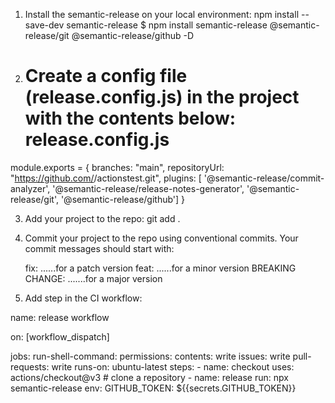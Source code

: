 1. Install the semantic-release on your local environment:
    npm install --save-dev semantic-release
    $ npm install semantic-release @semantic-release/git @semantic-release/github -D
2. Create a config file (release.config.js) in the project with the contents below:
     release.config.js
    ====================

module.exports = {
   branches: "main",
   repositoryUrl: "https://github.com/<yourname>/actionstest.git",
   plugins: [
     '@semantic-release/commit-analyzer',
     '@semantic-release/release-notes-generator',
     '@semantic-release/git',
     '@semantic-release/github']
}

3. Add your project to the repo:
       git add .

4. Commit your project to the repo using conventional commits. Your commit messages should start with:

    fix:                  ......for a patch version
    feat:                 ......for a minor version
    BREAKING CHANGE:      .......for a major version

4. Add step in the CI workflow:

name: release workflow

on: [workflow_dispatch]

jobs:
  run-shell-command:
    permissions:
      contents: write
      issues: write
      pull-requests: write
    runs-on: ubuntu-latest
    steps:
      - name: checkout
        uses: actions/checkout@v3 # clone a repository
      - name: release
        run: npx semantic-release
        env:
          GITHUB_TOKEN: ${{secrets.GITHUB_TOKEN}}
